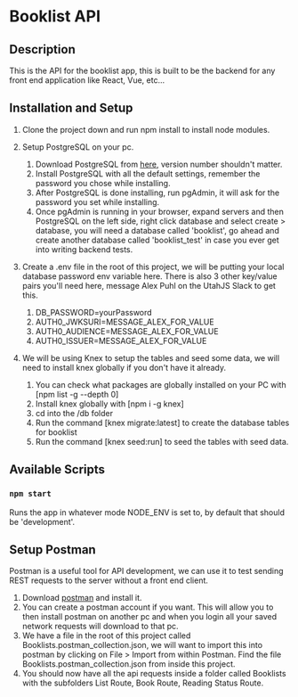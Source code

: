 # Booklist API

## Description

This is the API for the booklist app, this is built to be the backend for any front end application like React, Vue, etc...

## Installation and Setup

1. Clone the project down and run npm install to install node modules.
1. Setup PostgreSQL on your pc.

   1. Download PostgreSQL from [here](https://www.postgresql.org/download/), version number shouldn't matter.
   1. Install PostgreSQL with all the default settings, remember the password you chose while installing.
   1. After PostgreSQL is done installing, run pgAdmin, it will ask for the password you set while installing.
   1. Once pgAdmin is running in your browser, expand servers and then PostgreSQL on the left side, right click database and select create > database, you will need a database called 'booklist', go ahead and create another database called 'booklist_test' in case you ever get into writing backend tests.

1. Create a .env file in the root of this project, we will be putting your local database password env variable here. There is also 3 other key/value pairs you'll need here, message Alex Puhl on the UtahJS Slack to get this.

   1. DB_PASSWORD=yourPassword
   2. AUTH0_JWKSURI=MESSAGE_ALEX_FOR_VALUE
   3. AUTH0_AUDIENCE=MESSAGE_ALEX_FOR_VALUE
   4. AUTH0_ISSUER=MESSAGE_ALEX_FOR_VALUE

1. We will be using Knex to setup the tables and seed some data, we will need to install knex globally if you don't have it already.
   1. You can check what packages are globally installed on your PC with [npm list -g --depth 0]
   1. Install knex globally with [npm i -g knex]
   1. cd into the /db folder
   1. Run the command [knex migrate:latest] to create the database tables for booklist
   1. Run the command [knex seed:run] to seed the tables with seed data.

## Available Scripts

### `npm start`

Runs the app in whatever mode NODE_ENV is set to, by default that should be 'development'.

## Setup Postman

Postman is a useful tool for API development, we can use it to test sending REST requests to the server without a front end client.

1. Download [postman](https://www.postman.com/downloads/) and install it.
2. You can create a postman account if you want. This will allow you to then install postman on another pc and when you login all your saved network requests will download to that pc.
3. We have a file in the root of this project called Booklists.postman_collection.json, we will want to import this into postman by clicking on File > Import from within Postman. Find the file Booklists.postman_collection.json from inside this project.
4. You should now have all the api requests inside a folder called Booklists with the subfolders List Route, Book Route, Reading Status Route.
